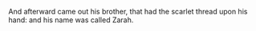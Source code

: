 And afterward came out his brother, that had the scarlet thread upon his hand: and his name was called Zarah.
